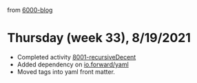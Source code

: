 from [6000-blog](../../../6000-blog.md)
# Thursday (week 33), 8/19/2021
- Completed activity [8001-recursiveDecent](8001-recursiveDecent.md)
- Added dependency on [io.forward/yaml](https://github.com/owainlewis/yaml)
- Moved tags into yaml front matter.